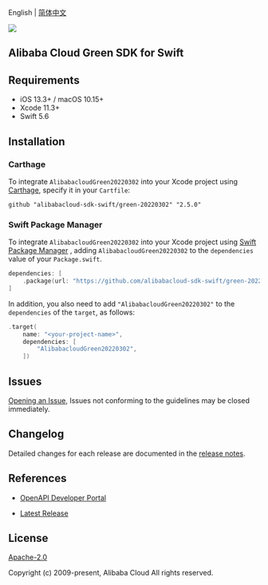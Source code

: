 English | [简体中文](README-CN.md)

![](https://aliyunsdk-pages.alicdn.com/icons/AlibabaCloud.svg)

## Alibaba Cloud Green SDK for Swift

## Requirements

- iOS 13.3+ / macOS 10.15+
- Xcode 11.3+
- Swift 5.6

## Installation

### Carthage

To integrate `AlibabacloudGreen20220302` into your Xcode project using [Carthage](https://github.com/Carthage/Carthage), specify it in your `Cartfile`:

```ogdl
github "alibabacloud-sdk-swift/green-20220302" "2.5.0"
```

### Swift Package Manager

To integrate `AlibabacloudGreen20220302` into your Xcode project using [Swift Package Manager](https://swift.org/package-manager/) , adding `AlibabacloudGreen20220302` to the `dependencies` value of your `Package.swift`.

```swift
dependencies: [
    .package(url: "https://github.com/alibabacloud-sdk-swift/green-20220302.git", from: "2.5.0")
]
```

In addition, you also need to add `"AlibabacloudGreen20220302"` to the `dependencies` of the `target`, as follows:

```swift
.target(
    name: "<your-project-name>",
    dependencies: [
        "AlibabacloudGreen20220302",
    ])
```

## Issues

[Opening an Issue](https://github.com/alibabacloud-sdk-swift/green-20220302/issues/new), Issues not conforming to the guidelines may be closed immediately.

## Changelog

Detailed changes for each release are documented in the [release notes](./ChangeLog.txt).

## References

* [OpenAPI Developer Portal](https://next.api.alibabacloud.com/home)
- [Latest Release](https://github.com/alibabacloud-sdk-swift/green-20220302)

## License

[Apache-2.0](http://www.apache.org/licenses/LICENSE-2.0)

Copyright (c) 2009-present, Alibaba Cloud All rights reserved.
